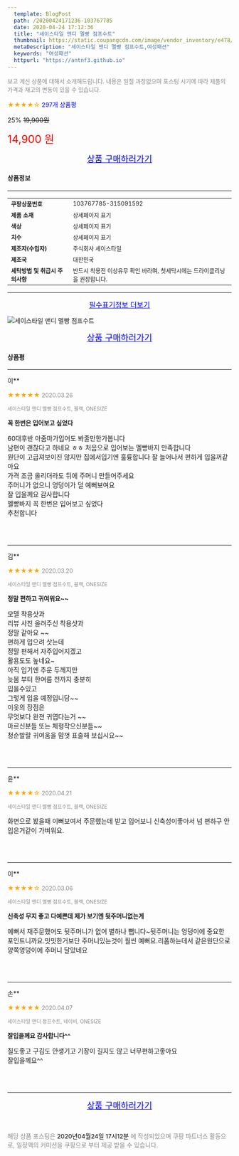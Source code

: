 ```yaml
---
  template: BlogPost
  path: /20200424171236-103767785
  date: 2020-04-24 17:12:36
  title: "세이스타일 맨디 멜빵 점프수트"
  thumbnail: https://static.coupangcdn.com/image/vendor_inventory/e478/362bc7205bbe9d4ec10bb0e564d1cd7d930a277523a887ff6eea98d802e2.jpg
  metaDescription: "세이스타일 맨디 멜빵 점프수트,여성패션"
  keywords: "여성패션"
  httpurl: "https://antnf3.github.io"
---
```

  
<span style="color: #888;font-size:0.8rem">보고 계신 상품에 대해서 소개해드립니다.
내용은 일절 과장없으며 포스팅 시기에 따라 제품의 가격과 재고의 변동이 있을 수 있습니다.</span>
  
<span style="color: orange;">★★★★☆</span> <span style="color: blue;font-size: 0.85rem;">297개 상품평</span>

<span style="font-size: 0.9rem">25%</span> <span style="font-size: 0.9rem">~~19,900원~~</span>

<span style="color: red;font-size: 1.5rem;">14,900 원</span>



<p align="center"><a href="http://me2.do/xIJYUGcx" style="font-size: 1.2rem; color: blue;">상품 구매하러가기</a></p>

#### 상품정보

---

|                  |                       |
| ---------------- | --------------------- |
| **<span style="font-size:0.8rem;">쿠팡상품번호</span>** | <span style="font-size:0.8rem;">103767785-315091592</span> |
| **<span style="font-size:0.8rem;">제품 소재</span>**    | <span style="font-size:0.8rem;">상세페이지 표기</span>        |
| **<span style="font-size:0.8rem;">색상</span>**    | <span style="font-size:0.8rem;">상세페이지 표기</span>        |
| **<span style="font-size:0.8rem;">치수</span>**    | <span style="font-size:0.8rem;">상세페이지 표기</span>        |
| **<span style="font-size:0.8rem;">제조자(수입자)</span>**    | <span style="font-size:0.8rem;">주식회사 세이스타일</span>        |
| **<span style="font-size:0.8rem;">제조국</span>**    | <span style="font-size:0.8rem;">대한민국</span>        |
| **<span style="font-size:0.8rem;">세탁방법 및 취급시 주의사항</span>**    | <span style="font-size:0.8rem;">반드시 착용전 이상유무 확인 바라며, 첫세탁시에는 드라이클리닝을 권장합니다.</span>        |




---

<p align="center"><a href="http://me2.do/xIJYUGcx" style="font-size: 1rem; color: blue;">필수표기정보 더보기</a></p>

![세이스타일 맨디 멜빵 점프수트](http://image1.coupangcdn.com/image/vendor_inventory/8d6d/c25f8d67952e1a1815950e6e872abe930644ee2d1c002d9d3cdaa9f5580f.jpg)

<p align="center"><a href="http://me2.do/xIJYUGcx" style="font-size: 1.2rem; color: blue;">상품 구매하러가기</a></p>

#### 상품평
  
---
  
이**
    
<span style="color: orange;">★★★★★</span> <span style="font-size:0.8rem;color: #888;">2020.03.26</span>
    
<span style="color: #888;font-size:0.7rem">세이스타일 맨디 멜빵 점프수트, 블랙, ONESIZE</span>
    
<span style="font-size:0.85rem">**꼭 한번은 입어보고 싶었다**</span>
    
<span style="font-size: 0.9rem;">60대후반 아줌마가입어도 봐줄만한가봅니다<br/>남편이 괜찮다고 하네요 ㅎㅎ 처음으로 입어보는 멜빵바지 만족합니다<br/>원단이 고급져보이진 않지만 집에서입기엔 훌륭합니다 잘 늘어나서 편하게 입을꺼같아요<br/>가격 조금 올리더라도 뒤에 주머니 만들어주세요<br/>주머니가 없으니 엉덩이가 덜 예뻐보여요<br/>잘 입을께요 감사합니다<br/>멜빵바지 꼭 한번은 입어보고 싶었다<br/>추천합니다</span>
    
<br>
<br>

---
  
김**
    
<span style="color: orange;">★★★★★</span> <span style="font-size:0.8rem;color: #888;">2020.03.20</span>
    
<span style="color: #888;font-size:0.7rem">세이스타일 맨디 멜빵 점프수트, 블랙, ONESIZE</span>
    
<span style="font-size:0.85rem">**정말 편하고 귀여워요~~**</span>
    
<span style="font-size: 0.9rem;">모델 챡용샷과 <br/>리뷰 사진 올려주신 착용샷과 <br/>정말 같아요 ~~ <br/>편하게 입으려 삿는데 <br/>정말 편해서 자주입어지겠고 <br/>활용도도 높네요~ <br/>아직 입기엔 추운 두께지만<br/>늦봄 부터 한여름 전까지 충분히 <br/>입을수있고 <br/>그렇게 입을 예정입니당~~ <br/>이옷의 장점은 <br/>무엇보다 완젼 귀엽다는거 ~~ <br/>마르신분들   또는 체형작으신분들~~ <br/>청순발랄 귀여움을 맘껏 표출해 보십시요~~</span>
    
<br>
<br>

---
  
윤**
    
<span style="color: orange;">★★★★☆</span> <span style="font-size:0.8rem;color: #888;">2020.04.21</span>
    
<span style="color: #888;font-size:0.7rem">세이스타일 맨디 멜빵 점프수트, 블랙, ONESIZE</span>
    

    
<span style="font-size: 0.9rem;">화면으로 봤을때 이뻐보여서 주문했는데 받고 입어보니 신축성이좋아서 넘 편하구 안입은거같이 가벼워요.</span>
    
<br>
<br>

---
  
이**
    
<span style="color: orange;">★★★★☆</span> <span style="font-size:0.8rem;color: #888;">2020.03.06</span>
    
<span style="color: #888;font-size:0.7rem">세이스타일 맨디 멜빵 점프수트, 블랙, ONESIZE</span>
    
<span style="font-size:0.85rem">**신축성 무지 좋고 다예쁜데 제가 보기엔 뒷주머니없는게**</span>
    
<span style="font-size: 0.9rem;">예뻐서 재주문했어도 뒷주머니가  없어 별하나 뺍니다~뒷주머니는 엉덩이에 중요한 포인트니까요.밋밋한거보단 주머니있는것이 훨씬 예뻐요.리폼하는데서 같은원단으로 양쪽엉덩이에 주머니 달았네요</span>
    
<br>
<br>

---
  
손**
    
<span style="color: orange;">★★★★★</span> <span style="font-size:0.8rem;color: #888;">2020.04.07</span>
    
<span style="color: #888;font-size:0.7rem">세이스타일 맨디 점프수트, 네이비, ONESIZE</span>
    
<span style="font-size:0.85rem">**잘입을께요 감사합니다^^**</span>
    
<span style="font-size: 0.9rem;">질도좋고 구김도 안생기고 기장이 길지도 않고 너무편하고좋아요<br/>잘입을께요^^</span>
    
<br>
<br>


  
---
  
<p align="center"><a href="http://me2.do/xIJYUGcx" style="font-size: 1.2rem; color: blue;">상품 구매하러가기</a></p>
  
<br>
  
<span style="font-size: 0.85rem; color: #888;">해당 상품 포스팅은 <span style="color: #000;"> 2020년04월24일 17시12분 </span> 에 작성되었으며 쿠팡 파트너스 활동으로, 일정액의 커미션을 쿠팡으로 부터 제공 받을 수 있습니다.</span>
